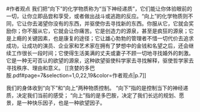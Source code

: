 
#作者观点 我们把“向下”的化学物质称为“当下神经递质”，它们能让你体验眼前的一切，让你立即品尝和享受，或者做出战斗或逃跑的反应。“向上”的化学物质则不同，它让你去渴望你没有的东西，并驱使你去寻找新的东西。你服从它，它就会奖励你；你不服从它，它就会让你痛苦。它是创造力的源泉，甚至是疯狂的源泉；它是上瘾的关键因素，也是康复的途径；它让雄心勃勃的管理者不惜一切代价去追求成功，让成功的演员、企业家和艺术家在拥有了梦想中的金钱和名望之后，还会继续工作很长一段时间；它使得生活美满的丈夫或妻子不顾一切地寻找婚外的刺激。它是一种无可否认的欲望的源泉，这种欲望驱使科学家去寻找解释，驱使哲学家去寻找秩序、理由和意义。
[[贪婪的多巴胺.pdf#page=7&selection=1,0,22,19&color=作者观点|p.7]]

我们的身体收到“向下”和“向上”两种物质控制。
“向下”指的是控制当下的神经递质，决定我们当前的感受；
“向上”指的是多巴胺，决定了我们长远的规划、愿景，是一种快乐因子，也是一种欲望因子。